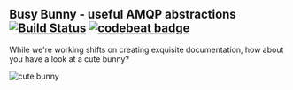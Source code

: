 Busy Bunny - useful AMQP abstractions [![Build Status](https://travis-ci.org/codequest-eu/busy_bunny.svg)](https://travis-ci.org/codequest-eu/busy_bunny) [![codebeat badge](https://codebeat.co/badges/ef3044b8-c38d-45ac-8d3c-f43c2d0c8666)](https://codebeat.co/projects/busy_bunny-master)
---

While we're working shifts on creating exquisite documentation, how about you have a look at a cute bunny?

![cute bunny](http://orig02.deviantart.net/bd05/f/2007/228/4/f/cute_bunny_by_hopelesslyaromantic.jpg)
